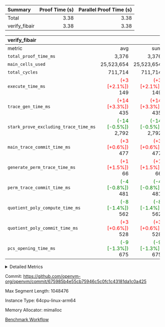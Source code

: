 | Summary | Proof Time (s) | Parallel Proof Time (s) |
|:---|---:|---:|
| Total |  3.38 |  3.38 |
| verify_fibair |  3.38 |  3.38 |


| verify_fibair |||||
|:---|---:|---:|---:|---:|
|metric|avg|sum|max|min|
| `total_proof_time_ms ` |  3,376 |  3,376 |  3,376 |  3,376 |
| `main_cells_used     ` |  25,523,654 |  25,523,654 |  25,523,654 |  25,523,654 |
| `total_cycles        ` |  711,714 |  711,714 |  711,714 |  711,714 |
| `execute_time_ms     ` | <span style='color: red'>(+3 [+2.1%])</span> 149 | <span style='color: red'>(+3 [+2.1%])</span> 149 | <span style='color: red'>(+3 [+2.1%])</span> 149 | <span style='color: red'>(+3 [+2.1%])</span> 149 |
| `trace_gen_time_ms   ` | <span style='color: red'>(+14 [+3.3%])</span> 435 | <span style='color: red'>(+14 [+3.3%])</span> 435 | <span style='color: red'>(+14 [+3.3%])</span> 435 | <span style='color: red'>(+14 [+3.3%])</span> 435 |
| `stark_prove_excluding_trace_time_ms` | <span style='color: green'>(-14 [-0.5%])</span> 2,792 | <span style='color: green'>(-14 [-0.5%])</span> 2,792 | <span style='color: green'>(-14 [-0.5%])</span> 2,792 | <span style='color: green'>(-14 [-0.5%])</span> 2,792 |
| `main_trace_commit_time_ms` | <span style='color: red'>(+3 [+0.6%])</span> 477 | <span style='color: red'>(+3 [+0.6%])</span> 477 | <span style='color: red'>(+3 [+0.6%])</span> 477 | <span style='color: red'>(+3 [+0.6%])</span> 477 |
| `generate_perm_trace_time_ms` | <span style='color: red'>(+1 [+1.5%])</span> 66 | <span style='color: red'>(+1 [+1.5%])</span> 66 | <span style='color: red'>(+1 [+1.5%])</span> 66 | <span style='color: red'>(+1 [+1.5%])</span> 66 |
| `perm_trace_commit_time_ms` | <span style='color: green'>(-4 [-0.8%])</span> 481 | <span style='color: green'>(-4 [-0.8%])</span> 481 | <span style='color: green'>(-4 [-0.8%])</span> 481 | <span style='color: green'>(-4 [-0.8%])</span> 481 |
| `quotient_poly_compute_time_ms` | <span style='color: green'>(-8 [-1.4%])</span> 562 | <span style='color: green'>(-8 [-1.4%])</span> 562 | <span style='color: green'>(-8 [-1.4%])</span> 562 | <span style='color: green'>(-8 [-1.4%])</span> 562 |
| `quotient_poly_commit_time_ms` | <span style='color: red'>(+3 [+0.6%])</span> 528 | <span style='color: red'>(+3 [+0.6%])</span> 528 | <span style='color: red'>(+3 [+0.6%])</span> 528 | <span style='color: red'>(+3 [+0.6%])</span> 528 |
| `pcs_opening_time_ms ` | <span style='color: green'>(-9 [-1.3%])</span> 675 | <span style='color: green'>(-9 [-1.3%])</span> 675 | <span style='color: green'>(-9 [-1.3%])</span> 675 | <span style='color: green'>(-9 [-1.3%])</span> 675 |



<details>
<summary>Detailed Metrics</summary>

|  | verify_program_compile_ms | total_cells | stark_prove_excluding_trace_time_ms | quotient_poly_compute_time_ms | quotient_poly_commit_time_ms | perm_trace_commit_time_ms | pcs_opening_time_ms | main_trace_commit_time_ms |
| --- | --- | --- | --- | --- | --- | --- | --- |
|  | 4 | 65,536 | 64 | 3 | 13 | 0 | 30 | 16 | 

| air_name | rows | quotient_deg | main_cols | interactions | constraints | cells |
| --- | --- | --- | --- | --- | --- | --- |
| AccessAdapterAir<2> |  | 4 |  | 5 | 12 |  | 
| AccessAdapterAir<4> |  | 4 |  | 5 | 12 |  | 
| AccessAdapterAir<8> |  | 4 |  | 5 | 12 |  | 
| FibonacciAir | 32,768 | 1 | 2 |  | 5 | 65,536 | 
| FriReducedOpeningAir |  | 4 |  | 35 | 59 |  | 
| NativePoseidon2Air<BabyBearParameters>, 1> |  | 4 |  | 31 | 302 |  | 
| PhantomAir |  | 4 |  | 3 | 4 |  | 
| ProgramAir |  | 1 |  | 1 | 4 |  | 
| VariableRangeCheckerAir |  | 1 |  | 1 | 4 |  | 
| VmAirWrapper<BranchNativeAdapterAir, BranchEqualCoreAir<1> |  | 2 |  | 11 | 23 |  | 
| VmAirWrapper<JalNativeAdapterAir, JalCoreAir> |  | 4 |  | 7 | 6 |  | 
| VmAirWrapper<NativeAdapterAir<2, 0>, PublicValuesCoreAir> |  | 4 |  | 11 | 22 |  | 
| VmAirWrapper<NativeAdapterAir<2, 1>, FieldArithmeticCoreAir> |  | 4 |  | 15 | 23 |  | 
| VmAirWrapper<NativeLoadStoreAdapterAir<1>, NativeLoadStoreCoreAir<1> |  | 4 |  | 15 | 20 |  | 
| VmAirWrapper<NativeLoadStoreAdapterAir<4>, NativeLoadStoreCoreAir<4> |  | 4 |  | 15 | 20 |  | 
| VmAirWrapper<NativeVectorizedAdapterAir<4>, FieldExtensionCoreAir> |  | 4 |  | 15 | 23 |  | 
| VmConnectorAir |  | 4 |  | 3 | 8 |  | 
| VolatileBoundaryAir |  | 4 |  | 4 | 16 |  | 

| group | trace_gen_time_ms | total_proof_time_ms | total_cycles | total_cells | stark_prove_excluding_trace_time_ms | quotient_poly_compute_time_ms | quotient_poly_commit_time_ms | perm_trace_commit_time_ms | pcs_opening_time_ms | main_trace_commit_time_ms | main_cells_used | generate_perm_trace_time_ms | execute_time_ms |
| --- | --- | --- | --- | --- | --- | --- | --- | --- | --- | --- | --- | --- | --- |
| verify_fibair | 435 | 3,376 | 711,714 | 72,898,584 | 2,792 | 562 | 528 | 481 | 675 | 477 | 25,523,654 | 66 | 149 | 

| group | air_name | rows | prep_cols | perm_cols | main_cols | cells |
| --- | --- | --- | --- | --- | --- | --- |
| verify_fibair | AccessAdapterAir<2> | 131,072 |  | 16 | 11 | 3,538,944 | 
| verify_fibair | AccessAdapterAir<4> | 65,536 |  | 16 | 13 | 1,900,544 | 
| verify_fibair | AccessAdapterAir<8> | 32,768 |  | 16 | 17 | 1,081,344 | 
| verify_fibair | FriReducedOpeningAir | 512 |  | 76 | 64 | 71,680 | 
| verify_fibair | NativePoseidon2Air<BabyBearParameters>, 1> | 8,192 |  | 36 | 348 | 3,145,728 | 
| verify_fibair | PhantomAir | 16,384 |  | 8 | 6 | 229,376 | 
| verify_fibair | ProgramAir | 8,192 |  | 8 | 10 | 147,456 | 
| verify_fibair | VariableRangeCheckerAir | 262,144 | 2 | 8 | 1 | 2,359,296 | 
| verify_fibair | VmAirWrapper<BranchNativeAdapterAir, BranchEqualCoreAir<1> | 262,144 |  | 28 | 23 | 13,369,344 | 
| verify_fibair | VmAirWrapper<JalNativeAdapterAir, JalCoreAir> | 32,768 |  | 12 | 10 | 720,896 | 
| verify_fibair | VmAirWrapper<NativeAdapterAir<2, 1>, FieldArithmeticCoreAir> | 524,288 |  | 20 | 30 | 26,214,400 | 
| verify_fibair | VmAirWrapper<NativeLoadStoreAdapterAir<1>, NativeLoadStoreCoreAir<1> | 262,144 |  | 36 | 25 | 15,990,784 | 
| verify_fibair | VmAirWrapper<NativeLoadStoreAdapterAir<4>, NativeLoadStoreCoreAir<4> | 16,384 |  | 36 | 34 | 1,146,880 | 
| verify_fibair | VmAirWrapper<NativeVectorizedAdapterAir<4>, FieldExtensionCoreAir> | 8,192 |  | 20 | 40 | 491,520 | 
| verify_fibair | VmConnectorAir | 2 | 1 | 8 | 4 | 24 | 
| verify_fibair | VolatileBoundaryAir | 131,072 |  | 8 | 11 | 2,490,368 | 

</details>


Commit: https://github.com/openvm-org/openvm/commit/675985b4e55cb75946c5c0fc1c43181da1c0a425

Max Segment Length: 1048476

Instance Type: 64cpu-linux-arm64

Memory Allocator: mimalloc

[Benchmark Workflow](https://github.com/openvm-org/openvm/actions/runs/12840148544)
